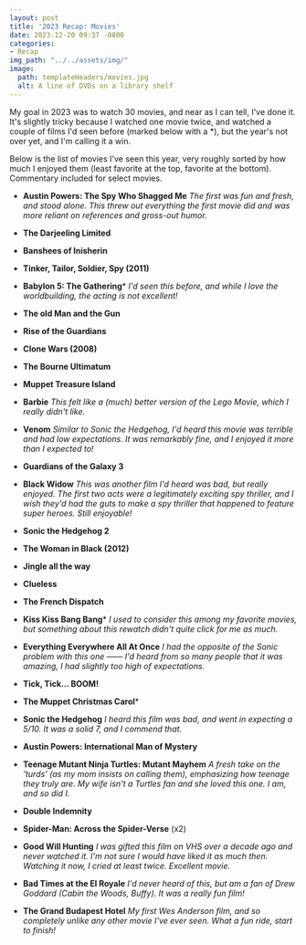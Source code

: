 ```yaml
---
layout: post
title: '2023 Recap: Movies'
date: 2023-12-20 09:37 -0800
categories:
- Recap
img_path: "../../assets/img/"
image:
  path: templateHeaders/movies.jpg
  alt: A line of DVDs on a library shelf
---
```

My goal in 2023 was to watch 30 movies, and near as I can tell, I've done it. It's slightly tricky because I watched one movie twice, and watched a couple of films I'd seen before (marked below with a *), but the year's not over yet, and I'm calling it a win. 

Below is the list of movies I've seen this year, very roughly sorted by how much I enjoyed them (least favorite at the top, favorite at the bottom). Commentary included for select movies.

* **Austin Powers: The Spy Who Shagged Me**
*The first was fun and fresh, and stood alone. This threw out everything the first movie did and was more reliant on references and gross-out humor.*

* **The Darjeeling Limited**
* **Banshees of Inisherin**
* **Tinker, Tailor, Soldier, Spy (2011)**
* **Babylon 5: The Gathering***
*I'd seen this before, and while I love the worldbuilding, the acting is not excellent!*

* **The old Man and the Gun**
* **Rise of the Guardians**
* **Clone Wars (2008)**
* **The Bourne Ultimatum**
* **Muppet Treasure Island**
* **Barbie** *This felt like a (much) better version of the Lego Movie, which I really didn't like.*

* **Venom**
*Similar to Sonic the Hedgehog, I'd heard this movie was terrible and had low expectations. It was remarkably fine, and I enjoyed it more than I expected to!*

* **Guardians of the Galaxy 3**
* **Black Widow**
*This was another film I'd heard was bad, but really enjoyed. The first two acts were a legitimately exciting spy thriller, and I wish they'd had the guts to make a spy thriller that happened to feature super heroes. Still enjoyable!*

* **Sonic the Hedgehog 2**
* **The Woman in Black (2012)**
* **Jingle all the way**
* **Clueless**
* **The French Dispatch**
* **Kiss Kiss Bang Bang***
*I used to consider this among my favorite movies, but something about this rewatch didn't quite click for me as much.*

* **Everything Everywhere All At Once**
*I had the opposite of the Sonic problem with this one —— I'd heard from so many people that it was amazing, I had slightly too high of expectations.*

* **Tick, Tick... BOOM!**
* **The Muppet Christmas Carol***
* **Sonic the Hedgehog**
*I heard this film was bad, and went in expecting a 5/10. It was a solid 7, and I commend that.*

* **Austin Powers: International Man of Mystery**
* **Teenage Mutant Ninja Turtles: Mutant Mayhem**
*A fresh take on the 'turds' (as my mom insists on calling them), emphasizing how teenage they truly are. My wife isn't a Turtles fan and she loved this one. I am, and so did I.*

* **Double Indemnity**
* **Spider-Man: Across the Spider-Verse** (x2)
* **Good Will Hunting**
*I was gifted this film on VHS over a decade ago and never watched it. I'm not sure I would have liked it as much then. Watching it now, I cried at least twice. Excellent movie.*

* **Bad Times at the El Royale**
*I'd never heard of this, but am a fan of Drew Goddard (Cabin the Woods, Buffy). It was a really fun film!*

* **The Grand Budapest Hotel**
*My first Wes Anderson film, and so completely unlike any other movie I've ever seen. What a fun ride, start to finish!*

